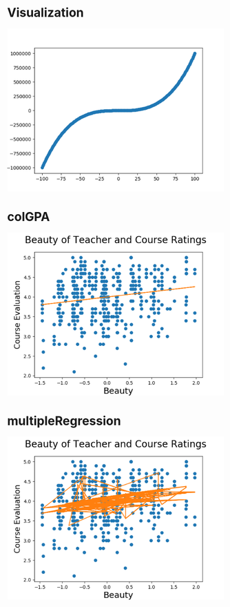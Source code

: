 # Visualization

![screenshot](Visualization.png)

# colGPA

![screenshot](colGPA.png)

# multipleRegression

![screenshot](multipleRegression.png)
